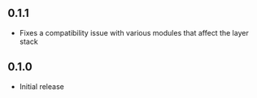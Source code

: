 ## 0.1.1
* Fixes a compatibility issue with various modules that affect the layer stack

## 0.1.0
* Initial release